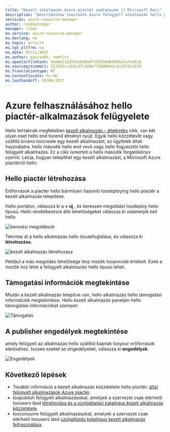 ```yaml
---
title: "Kezelt alkalmazás Azure piactér aaaConsume |} Microsoft Docs"
description: "Describeshow toocreate Azure felügyelt alkalmazás hello piactéren keresztül érhető el."
services: azure-resource-manager
author: ravbhatnagar
manager: rjmax
ms.service: azure-resource-manager
ms.devlang: na
ms.topic: article
ms.tgt_pltfrm: na
ms.date: 07/11/2017
ms.author: gauravbh; tomfitz
ms.openlocfilehash: 9ae6e11a3f63eb58a9f3199364b5606a7afe5618
ms.sourcegitcommit: 523283cc1b3c37c428e77850964dc1c33742c5f0
ms.translationtype: MT
ms.contentlocale: hu-HU
ms.lasthandoff: 10/06/2017
---
```

# <a name="consume-azure-managed-applications-in-hello-marketplace"></a>Azure felhasználásához hello piactér-alkalmazások felügyelete

Hello leírtaknak megfelelően [kezelt alkalmazás – áttekintés](managed-application-overview.md) cikk, van két olyan eset hello end tooend élményt nyújt. Egyik hello közzétevőt vagy szállító kívánó toocreate egy kezelt alkalmazást, az ügyfelek általi használatra. hello második hello end vevő vagy hello fogyasztói hello felügyelt alkalmazás. Ez a cikk ismerteti a hello második forgatókönyv szerint. Leírja, hogyan telepíthet egy kezelt alkalmazást, a Microsoft Azure piactérről hello.

## <a name="create-from-hello-marketplace"></a>Hello piactér létrehozása

Erőforrások a piactér hello bármilyen hasonló toodeploying hello piactér a kezelt alkalmazás telepítése. 

Hello portálon, válassza ki a **+ új** , és keressen megoldást toodeploy hello típusú. Hello rendelkezésre álló lehetőségeket válassza ki valamelyik kell hello.

![keresési megoldások](./media/managed-application-consume-marketplace/search-apps.png)

Tekintse át a hello alkalmazás hello összefoglalása, és válassza ki **létrehozása**.

![kezelt alkalmazás létrehozása](./media/managed-application-consume-marketplace/create-marketplace-managed-app.png)

Például a más megoldás lehetősége lesz mezők tooprovide értékeit. Ezek a mezők hoz létre a felügyelt alkalmazási hello típusú lehet. 

## <a name="view-support-information"></a>Támogatási információk megtekintése

Miután a kezelt alkalmazás telepítve van, hello alkalmazás hello támogatási információk megtekintése. Hello kezelt alkalmazás paneljén hello támogatási információkat szerepel.

![Támogatás](./media/managed-application-consume-marketplace/support.png)

## <a name="view-publisher-permissions"></a>A publisher engedélyek megtekintése

amely felügyeli az alkalmazás hello szállítói kapnak tooyour erőforrások eléréséhez. toosee ezeket az engedélyeket, válassza ki **engedélyek**.

![Engedélyek](./media/managed-application-consume-marketplace/authorizations.png)

## <a name="next-steps"></a>Következő lépések

* További információ a kezelt alkalmazás közzététele hello piactér: [által felügyelt alkalmazások Azure piactér](managed-application-author-marketplace.md).
* toopublish felügyelt alkalmazásokat, amelyek a szervezet csak elérhető toousers lásd [létrehozása és a szolgáltatási katalógus kezelt alkalmazás közzététele](managed-application-publishing.md).
* tooconsume felügyelt alkalmazásokat, amelyek a szervezet csak elérhető toousers lásd [szolgáltatás katalógus kezelt alkalmazás felhasználása](managed-application-consumption.md).
